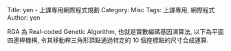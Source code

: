 Title: yen - 上課專用網際程式規劃
Category: Misc
Tags: 上課專用, 網際程式
Author: yen

RGA 為 Real-coded Genetic Algorithm, 也就是實數編碼基因演算法, 以下為平面四連桿機構, 令其移動桿三角形頂點通過特定的 10 個座標點的尺寸合成運算.

<!-- PELICAN_END_SUMMARY -->